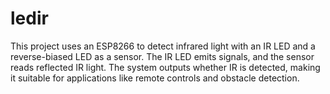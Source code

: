 # ledir
This project uses an ESP8266 to detect infrared light with an IR LED and a reverse-biased LED as a sensor. The IR LED emits signals, and the sensor reads reflected IR light. The system outputs whether IR is detected, making it suitable for applications like remote controls and obstacle detection.
